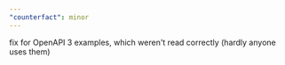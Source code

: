 ```yaml
---
"counterfact": minor
---
```


fix for OpenAPI 3 examples, which weren't read correctly (hardly anyone uses them)
